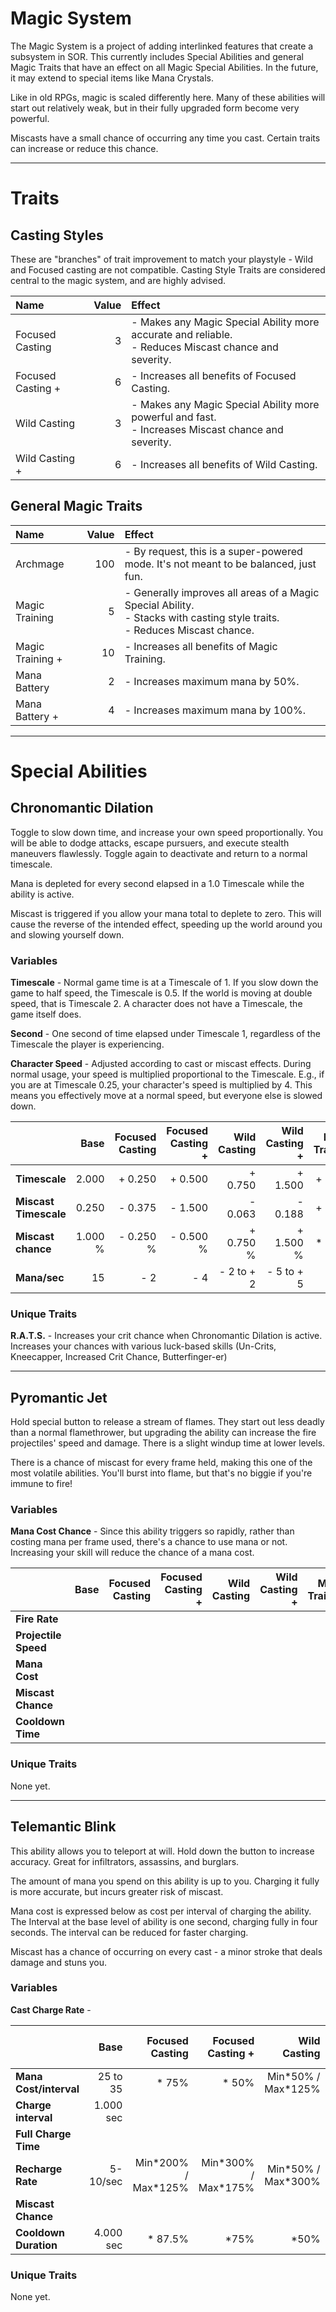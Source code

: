 ﻿# Magic System

The Magic System is a project of adding interlinked features that create a subsystem in SOR. This currently includes Special Abilities and general Magic Traits that have an effect on all Magic Special Abilities. In the future, it may extend to special items like Mana Crystals.

Like in old RPGs, magic is scaled differently here. Many of these abilities will start out relatively weak, but in their fully upgraded form become very powerful.

Miscasts have a small chance of occurring any time you cast. Certain traits can increase or reduce this chance.

---

# Traits

## Casting Styles

These are "branches" of trait improvement to match your playstyle - Wild and Focused casting are not compatible. Casting Style Traits are considered central to the magic system, and are highly advised.

|Name                           |Value  |Effect|
|:------------------------------|------:|:-----|
|Focused Casting				|3		|- Makes any Magic Special Ability more accurate and reliable.<br>- Reduces Miscast chance and severity.
|Focused Casting +				|6		|- Increases all benefits of Focused Casting.
|Wild Casting					|3		|- Makes any Magic Special Ability more powerful and fast.<br>- Increases Miscast chance and severity.
|Wild Casting +					|6		|- Increases all benefits of Wild Casting.

## General Magic Traits

|Name                           |Value  |Effect|
|:------------------------------|------:|:-----|
|Archmage						|100	|- By request, this is a super-powered mode. It's not meant to be balanced, just fun.
|Magic Training					|5		|- Generally improves all areas of a Magic Special Ability.<br>- Stacks with casting style traits.<br>- Reduces Miscast chance.
|Magic Training +				|10		|- Increases all benefits of Magic Training.
|Mana Battery					|2		|- Increases maximum mana by 50%.
|Mana Battery +					|4		|- Increases maximum mana by 100%.

---

# Special Abilities

## Chronomantic Dilation

Toggle to slow down time, and increase your own speed proportionally. You will be able to dodge attacks, escape pursuers, and execute stealth maneuvers flawlessly. Toggle again to deactivate and return to a normal timescale.

Mana is depleted for every second elapsed in a 1.0 Timescale while the ability is active.

Miscast is triggered if you allow your mana total to deplete to zero. This will cause the reverse of the intended effect, speeding up the world around you and slowing yourself down.

### Variables

**Timescale** - Normal game time is at a Timescale of 1. If you slow down the game to half speed, the Timescale is 0.5. If the world is moving at double speed, that is Timescale 2. A character does not have a Timescale, the game itself does.

**Second** - One second of time elapsed under Timescale 1, regardless of the Timescale the player is experiencing.

**Character Speed** - Adjusted according to cast or miscast effects. During normal usage, your speed is multiplied proportional to the Timescale. E.g., if you are at Timescale 0.25, your character's speed is multiplied by 4. This means you effectively move at a normal speed, but everyone else is slowed down. 

|                     | Base      | Focused Casting | Focused Casting + | Wild Casting | Wild Casting + | Magic Training | Magic Training + | Archmage  |
|:--------------------|----------:|----------------:|------------------:|-------------:|---------------:|---------------:|-----------------:|----------:|
|**Timescale**        |   2.000   |       + 0.250   |         + 0.500   |    + 0.750   |      + 1.500   |      + 0.500   |        + 1.000   |   4.000   |
|**Miscast Timescale**|   0.250   |       - 0.375   |         - 1.500   |    - 0.063   |      - 0.188   |      + 0.125   |        + 0.250   | * 0.000   |
|**Miscast chance**   |   1.000 % |       - 0.250 % |         - 0.500 % |    + 0.750 % |      + 1.500 % |      * 0.800   |        * 6.000   | * 0.000   |
|**Mana/sec**         |  15       |       - 2       |         - 4       | - 2 to + 2   |  - 5 to + 5    |         -      |           -      | * 0.000   |

### Unique Traits

**R.A.T.S.** - Increases your crit chance when Chronomantic Dilation is active. Increases your chances with various luck-based skills (Un-Crits, Kneecapper, Increased Crit Chance, Butterfinger-er)

---

## Pyromantic Jet

Hold special button to release a stream of flames. They start out less deadly than a normal flamethrower, but upgrading the ability can increase the fire projectiles' speed and damage. There is a slight windup time at lower levels.

There is a chance of miscast for every frame held, making this one of the most volatile abilities. You'll burst into flame, but that's no biggie if you're immune to fire!

### Variables

**Mana Cost Chance** - Since this ability triggers so rapidly, rather than costing mana per frame used, there's a chance to use mana or not. Increasing your skill will reduce the chance of a mana cost.

|                    | Base			| Focused Casting	| Focused Casting +	| Wild Casting	| Wild Casting +	| Magic Training	| Magic Training +	| Archmage		|
|:-------------------|-------------:|------------------:|------------------:|--------------:|------------------:|------------------:|------------------:|--------------:|
|**Fire Rate**       |				|					|					|				|					|					|					|				|
|**Projectile Speed**|				|					|					|				|					|					|					|				|
|**Mana Cost**		 |				|					|					|				|					|					|					|				|
|**Miscast Chance**  |				|					|					|				|					|					|					|				|
|**Cooldown Time**   |				|					|					|				|					|					|					|				|

### Unique Traits

None yet.

---

## Telemantic Blink

This ability allows you to teleport at will. Hold down the button to increase accuracy. Great for infiltrators, assassins, and burglars.

The amount of mana you spend on this ability is up to you. Charging it fully is more accurate, but incurs greater risk of miscast. 

Mana cost is expressed below as cost per interval of charging the ability. The Interval at the base level of ability is one second, charging fully in four seconds. The interval can be reduced for faster charging.

Miscast has a chance of occurring on every cast - a minor stroke that deals damage and stuns you.

### Variables

**Cast Charge Rate** - 

|                      | Base       | Focused Casting       | Focused Casting +     | Wild Casting         | Wild Casting +       | Magic Training | Magic Training + | Archmage  |
|:---------------------|-----------:|----------------------:|----------------------:|---------------------:|---------------------:|---------------:|-----------------:|----------:|
|**Mana Cost/interval**| 25 to 35   |      * 75%            |        * 50%          | Min\*50% / Max\*125% | Min\*25% / Max\*150% | * 87.5%        | * 75%            |       = 0 |
|**Charge interval**   |  1.000 sec |
|**Full Charge Time**  |
|**Recharge Rate**     |   5-10/sec | Min\*200% / Max\*125% | Min\*300% / Max\*175% | Min\*50% / Max\*300% | Min\*25% / Max\*400% | * 150%         | * 225%           |    = 1000 |
|**Miscast Chance**    |
|**Cooldown Duration** |  4.000 sec |      * 87.5%          |        *75%           |     *50%             |       *25%           |       *75%     |         *50%     |       = 0 |

### Unique Traits

None yet.